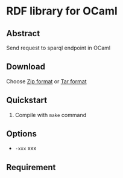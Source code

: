 RDF library for OCaml
=====================

Abstract
--------
Send request to sparql endpoint in OCaml

Download
--------
Choose [Zip format](https://github.com/yoanncouillec/rdflib/zipball/master)
or [Tar format](https://github.com/yoanncouillec/rdflib/tarball/master)

Quickstart
----------
1. Compile with `make` command

Options
-------
- `-xxx` xxx


Requirement
-----------